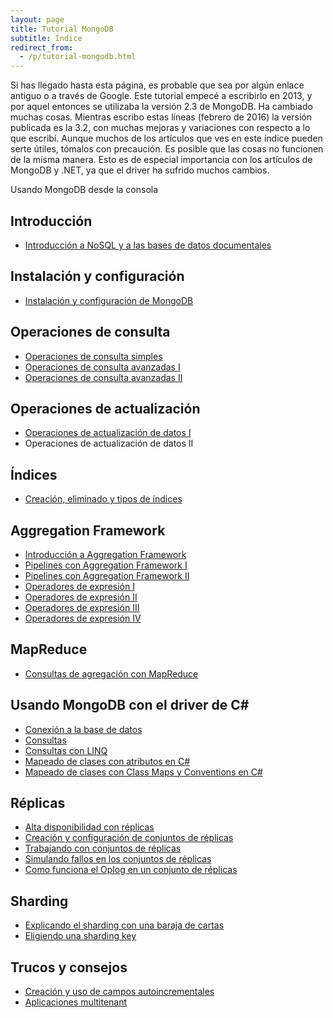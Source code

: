 ```yaml
---
layout: page
title: Tutorial MongoDB
subtitle: Índice
redirect_from:
  - /p/tutorial-mongodb.html
---
```



Si has llegado hasta esta página, es probable que sea por algún enlace antiguo o a través de Google. Este tutorial empecé a escribirlo en 2013, y por aquel entonces 
se utilizaba la versión 2.3 de MongoDB. Ha cambiado muchas cosas. Mientras escribo estas líneas (febrero de 2016) la versión publicada es la 3.2, con muchas mejoras y variaciones 
con respecto a lo que escribí. Aunque muchos de los artículos que ves en este índice pueden serte útiles, tómalos con precaución. Es posible que las cosas
no funcionen de la misma manera. Esto es de especial importancia con los artículos de MongoDB y .NET, ya que el driver ha sufrido muchos cambios.


Usando MongoDB desde la consola

## Introducción ##

    
- [Introducción a NoSQL y a las bases de datos documentales](http://charlascylon.com/2013-06-10-tutorial-mongodb-introduccion-a-nosql-y-las-bases)

## Instalación y configuración ##

- [Instalación y configuración de MongoDB](http://charlascylon.com/2013-06-20-tutorial-mongodb-instalacion-y-configuración)

## Operaciones de consulta ##

- [Operaciones de consulta simples](http://charlascylon.com/2013-06-26-tutorial-mongodb-operaciones-de-consulta)
- [Operaciones de consulta avanzadas I](http://charlascylon.com/2013-07-03-tutorial-mongodb-operaciones-de-consulta)
- [Operaciones de consulta avanzadas II](http://charlascylon.com/2013-07-10-tutorial-mongodb-operaciones-de-consulta-avanzadas)

## Operaciones de actualización ##

- [Operaciones de actualización de datos I](http://charlascylon.com/2013-07-18-tutorial-mongodb-operaciones-de-actualización-de)
- Operaciones de actualización de datos II

## Índices ##

- [Creación, eliminado y tipos de índices](http://charlascylon.com/2013-08-01-tutorial-mongodb-índices)

## Aggregation Framework ##

- [Introducción a Aggregation Framework](http://charlascylon.com/2013-10-10-tutorial-mongodb-introduccion-aggregation-framework)
- [Pipelines con Aggregation Framework I](http://charlascylon.com/2013-10-17-tutorial-mongodb-pipelines-aggregation-i)
- [Pipelines con Aggregation Framework II](http://charlascylon.com/2013-10-24-tutorial-mongodb-aggregation-framework-ii)
- [Operadores de expresión I](http://charlascylon.com/2013-10-31-tutorial-mongodb-operadores-expresion-i)
- [Operadores de expresión II](http://charlascylon.com/2013-11-05-tutorial-mongodb-operadores-expresion-ii)
- [Operadores de expresión III](http://charlascylon.com/2013-11-14-tutorial-mongodb-operadores-expresion-iii)
- [Operadores de expresión IV](http://charlascylon.com/2013-11-21-tutorial-mongodb-aggregation-framework-operadores-iv)

## MapReduce ##

- [Consultas de agregación con MapReduce](http://charlascylon.com/2013-11-28-tutorial-mongodb-mapreduce)

## Usando MongoDB con el driver de C# ##

- [Conexión a la base de datos](http://charlascylon.com/2013-10-23-tutorial-mongodb-y-c-conexion-a-la-base-de-datos)
- [Consultas](http://charlascylon.com/2013-11-08-tutorial-mongodb-csharp-consultas-i)
- [Consultas con LINQ](http://charlascylon.com/2013-11-26-tutorial-mongodb-csharp-consultas-con-linq)
- [Mapeado de clases con atributos en C#](http://charlascylon.com/2014-10-16-tutorial-mongodb-y-c-mapeado-de-clases-con)
- [Mapeado de clases con Class Maps y Conventions en C#](http://charlascylon.com/2014-10-24-tutorial-mongodb-modificando-mapeo-class-maps-convention) 

## Réplicas ##

- [Alta disponibilidad con réplicas](http://charlascylon.com/2013-12-05-tutorial-mongodb-alta-disponibilidad-replicas)
- [Creación y configuración de conjuntos de réplicas](http://charlascylon.com/2013-12-12-tutorial-mongodb-creacion-configuracion-replicas)
- [Trabajando con conjuntos de réplicas](http://charlascylon.com/2014-01-09-tutorial-mongodb-trabajando-con-conjuntos-de)
- [Simulando fallos en los conjuntos de réplicas](2014-01-15-tutorial-mongodb-simulando-fallos-en-los)
- [Como funciona el Oplog en un conjunto de réplicas](2014-01-24-tutorial-mongodb-como-funciona-el-oplog-en-un)

## Sharding ##

- [Explicando el sharding con una baraja de cartas](http://charlascylon.com/2014-01-30-tutorial-mongodb-explicando-el-sharding-con-una)
- [Eligiendo una sharding key](http://charlascylon.com/2014-10-02-tutorial-mongodb-eligiendo-una-sharding-key)

## Trucos y consejos ##

- [Creación y uso de campos autoincrementales](http://charlascylon.com/2013-12-17-mongodb-trucos-y-consejos-campos-autoincrementales)
- [Aplicaciones multitenant](http://charlascylon.com/2013-10-02-mongodb-trucos-y-consejos-aplicaciones)